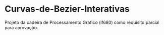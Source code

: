 # Curvas-de-Bezier-Interativas
Projeto da cadeira de Processamento Gráfico (if680) como requisito parcial para aprovação.
